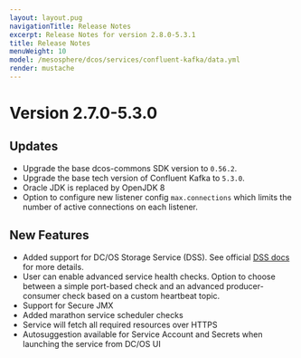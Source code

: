 ```yaml
---
layout: layout.pug
navigationTitle: Release Notes 
excerpt: Release Notes for version 2.8.0-5.3.1
title: Release Notes
menuWeight: 10
model: /mesosphere/dcos/services/confluent-kafka/data.yml
render: mustache
---
```



# Version 2.7.0-5.3.0

## Updates

- Upgrade the base dcos-commons SDK version to `0.56.2`.
- Upgrade the base tech version of Confluent Kafka to `5.3.0`. 
- Oracle JDK is replaced by OpenJDK 8
- Option to configure new listener config `max.connections` which limits the number of active connections on each listener.

## New Features

- Added support for DC/OS Storage Service (DSS). See official [DSS docs](https://docs.d2iq.com/mesosphere/dcos/services/storage/1.0.0) for more details.
- User can enable advanced service health checks. Option to choose between a simple port-based check and an advanced producer-consumer check based on a custom heartbeat topic.
- Support for Secure JMX
- Added marathon service scheduler checks
- Service will fetch all required resources over HTTPS
- Autosuggestion available for Service Account and Secrets when launching the service from DC/OS UI

<!--
# Version 2.6.0-5.1.2

## Updates

- Update to {{ model.techName }} version `5.1.2`.
- SDK bumped to `0.55.2`.

## New Features

- The inter_broker_protocol_version now defaults to the 2.1. Check how to upgrade without downtime [upgrade](/mesosphere/dcos/services/confluent-kafka/2.6.0-5.1.2/updates/#upgrading-from-412-to-512)

# Version 2.4.0-4.1.1

## Updates

- Update to Confluent Kafka version 4.1.1
- Upgrade JRE to 1.8u192 to address CVEs

## New Features


# Version 2.3.0-4.0.0e

## New Features

- Support for configuring Kafka transport encryption ciphers with secure defaults.

# Version 2.2.0-4.0.0e

## New Features

- Support for using a custom top level domain to facilitate exposing the service securely outside of the cluster. Details [here](/mesosphere/dcos/services/confluent-kafka/2.2.0-4.0.0e/security/#securely-exposing-dcos-confluent-kafka-outside-the-cluster).
- Support for deploying the service in a remote region.


# Version 2.1.0-4.0.0e

## New Features

- Ability to pause a service pod for debugging and recovery purposes. ([#1989](https://github.com/mesosphere/dcos-commons/pull/1989))
- Support for the automated provisioning of TLS artifacts to secure Kafka communication.
- Support for Kerberos and SSL authorization and authentication.
- Support for Zone placement constraints in DC/OS 1.11

## Updates

- Major Improvements to the stability and performance of service orchestration
- Upgrade JRE to 1.8u162. ([#2135](https://github.com/mesosphere/dcos-commons/pull/2135))
- Set protocol to 1.0 by default.  ([#2085](https://github.com/mesosphere/dcos-commons/pull/2085))
- The service now uses the Mesos V1 API. The service can be set back to the V0 API using the service property `service.mesos_api_version`.

# Version 2.0.2-3.3.1e

See [Confluent Platform 3.3.1 release notes](https://docs.confluent.io/3.3.1/release-notes.html)

# Version 2.0.2-3.3.0e

## Bug fixes
* Uninstall now handles failed tasks correctly.
* The brokers may fail to start due to the broker VIP taking slightly too long to create relative to how fast the brokers start.
* The brokers may be stuck in the STARTING state due to the readiness check in this version being too time sensitive when the brokers start quickly.
* Fixes to scheduler behavior during task status transitions.
* Dynamic ports are no longer sticky across pod replaces.

# Version 2.0.1.1-3.3.0e

2.0.1.1-3.3.0e release of DC/OS Confluent Kafka.

## Bug Fixes

* The brokers may fail to start due to the broker VIP taking slightly too long to create relative to how fast the brokers start.
* The brokers may be stuck in the STARTING state due to the readiness check in this version being too time sensitive when the brokers start quickly.

# Version 2.0.1-3.3.0e

2.0.1-3.3.0e release of DC/OS Confluent Kafka.

## Bug fixes
- The correct IP address is now always selected in DC/OS 1.10

# Version 2.0.0-3.3.0e

## Improvements
- Based on the latest stable release of the dcos-commons SDK, which provides numerous benefits:
  - Integration with DC/OS features such as virtual networking and integration with DC/OS access controls.
  - Orchestrated software and configuration update, enforcement of version upgrade paths, and ability to pause/resume updates.
  - Placement constraints for pods.
  - Uniform user experience across a variety of services.
- Update to version 3.3.0 of Confluent Kafka.
- Graceful shutdown for brokers.

## Breaking Changes
- This is a major release.  You cannot upgrade to 2.0.0-3.3.0e from a 1.0.x version of the package.  To upgrade, you must perform a fresh install and replicate data across clusters.
-->
